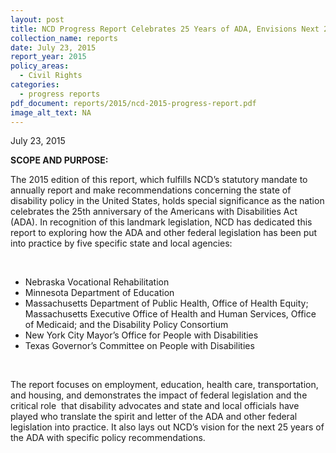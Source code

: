 ```yaml
---
layout: post
title: NCD Progress Report Celebrates 25 Years of ADA, Envisions Next 25
collection_name: reports
date: July 23, 2015
report_year: 2015
policy_areas:
  - Civil Rights
categories:
  - progress reports
pdf_document: reports/2015/ncd-2015-progress-report.pdf
image_alt_text: NA
---
```

July 23, 2015

**SCOPE AND PURPOSE:**

The 2015 edition of this report, which fulfills NCD’s statutory mandate to annually report and make recommendations concerning the state of disability policy in the United States, holds special significance as the nation celebrates the 25th anniversary of the Americans with Disabilities Act (ADA). In recognition of this landmark legislation, NCD has dedicated this report to exploring how the ADA and other federal legislation has been put into practice by five specific state and local agencies:

 

* Nebraska Vocational Rehabilitation
* Minnesota Department of Education
* Massachusetts Department of Public Health, Office of Health Equity; Massachusetts Executive Office of Health and Human Services, Office of Medicaid; and the Disability Policy Consortium
* New York City Mayor’s Office for People with Disabilities
* Texas Governor’s Committee on People with Disabilities

 

The report focuses on employment, education, health care, transportation, and housing, and demonstrates the impact of federal legislation and the critical role  that disability advocates and state and local officials have played who translate the spirit and letter of the ADA and other federal legislation into practice. It also lays out NCD’s vision for the next 25 years of the ADA with specific policy recommendations.

<!--EndFragment-->